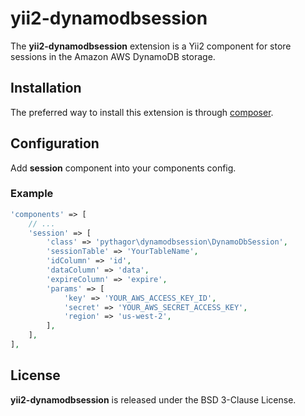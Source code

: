yii2-dynamodbsession
====================

The **yii2-dynamodbsession** extension is a Yii2 component for store sessions in the Amazon AWS DynamoDB storage.

## Installation

The preferred way to install this extension is through [composer](http://getcomposer.org/download/).

## Configuration

Add **session** component into your components config.

### Example

```php
'components' => [
    // ...
    'session' => [
        'class' => 'pythagor\dynamodbsession\DynamoDbSession',
        'sessionTable' => 'YourTableName',
        'idColumn' => 'id',
        'dataColumn' => 'data',
        'expireColumn' => 'expire',
        'params' => [
            'key' => 'YOUR_AWS_ACCESS_KEY_ID',
            'secret' => 'YOUR_AWS_SECRET_ACCESS_KEY',
            'region' => 'us-west-2',
        ],
    ],
],
```
## License

**yii2-dynamodbsession** is released under the BSD 3-Clause License.
